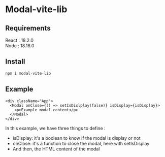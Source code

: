 # Modal-vite-lib

## Requirements

React : 18.2.0 \
Node : 18.16.0

## Install

```js
npm i modal-vite-lib
```

## Example

```
<div className="App">
  <Modal onClose={() => setIsDislplay(false)} isDisplay={isDisplay}>
    <p>Example modal content</p>
  </Modal>
</div>
```

In this example, we have three things to define :

- isDisplay: it's a boolean to know if the modal is display or not
- onClose: it's a function to close the modal, here with setIsDisplay
- And then, the HTML content of the modal
